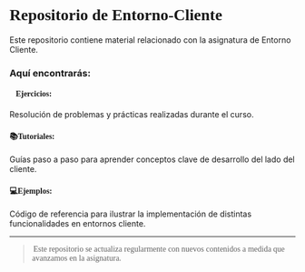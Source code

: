 <head>
  <link href="https://fonts.googleapis.com/css2?family=Roboto+Slab&display=swap" rel="stylesheet">
</head>

# <span style="font-family: 'Roboto Slab';"> **Repositorio de Entorno-Cliente** </span>

Este repositorio contiene material relacionado con la asignatura de Entorno Cliente.

### **Aquí encontrarás:**


#### <span style="font-family: 'Roboto Slab', serif;"> 📘Ejercicios: </span>
Resolución de problemas y prácticas realizadas durante el curso.


#### <span style="font-family: 'Roboto Slab', serif;"> 📚Tutoriales: </span>
Guías paso a paso para aprender conceptos clave de desarrollo del lado del cliente.



#### <span style="font-family: 'Roboto Slab', serif;"> 💻Ejemplos: </span>
Código de referencia para ilustrar la implementación de distintas funcionalidades en entornos cliente.

---

> <span style="font-family: 'Roboto Slab', serif; background-color: rgba(255, 255, 255, 0.1); padding: 2.1px;"> Este repositorio se actualiza regularmente con nuevos contenidos a medida que avanzamos en la asignatura.</span>
